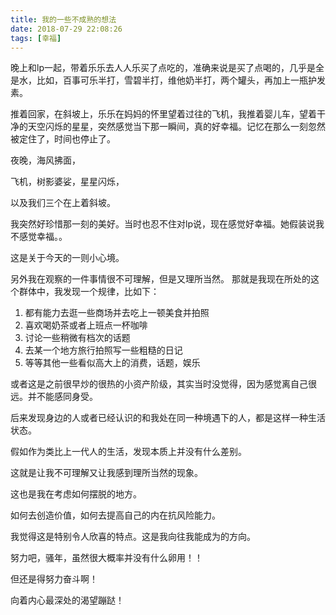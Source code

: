 ```yaml
---
title: 我的一些不成熟的想法
date: 2018-07-29 22:08:26
tags: [幸福]
---
```


晚上和lp一起，带着乐乐去人人乐买了点吃的，准确来说是买了点喝的，几乎是全是水，比如，百事可乐半打，雪碧半打，维他奶半打，两个罐头，再加上一瓶护发素。

推着回家，在斜坡上，乐乐在妈妈的怀里望着过往的飞机，我推着婴儿车，望着干净的天空闪烁的星星，突然感觉当下那一瞬间，真的好幸福。记忆在那么一刻忽然被定住了，时间也停止了。

夜晚，海风拂面，

飞机，树影婆娑，星星闪烁，

以及我们三个在上着斜坡。


我突然好珍惜那一刻的美好。当时也忍不住对lp说，现在感觉好幸福。她假装说我不感觉幸福。。

这是关于今天的一则小心境。

另外我在观察的一件事情很不可理解，但是又理所当然。
那就是我现在所处的这个群体中，我发现一个规律，比如下：

1. 都有能力去逛一些商场并去吃上一顿美食并拍照
2. 喜欢喝奶茶或者上班点一杯咖啡
3. 讨论一些稍微有档次的话题
4. 去某一个地方旅行拍照写一些粗糙的日记
4. 等等其他一些看似高大上的消费，话题，娱乐

或者这是之前很早炒的很热的小资产阶级，其实当时没觉得，因为感觉离自己很远。并不能感同身受。

后来发现身边的人或者已经认识的和我处在同一种境遇下的人，都是这样一种生活状态。

假如作为类比上一代人的生活，发现本质上并没有什么差别。

这就是让我不可理解又让我感到理所当然的现象。

这也是我在考虑如何摆脱的地方。

如何去创造价值，如何去提高自己的内在抗风险能力。

我觉得这是特别令人欣喜的特点。这是我向往我能成为的方向。

努力吧，骚年，虽然很大概率并没有什么卵用！！

但还是得努力奋斗啊！

向着内心最深处的渴望蹦跶！



